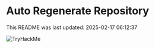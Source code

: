 # Auto Regenerate Repository

This README was last updated: 2025-02-17 06:12:37

 ![TryHackMe](https://tryhackme.com/badge/533634)